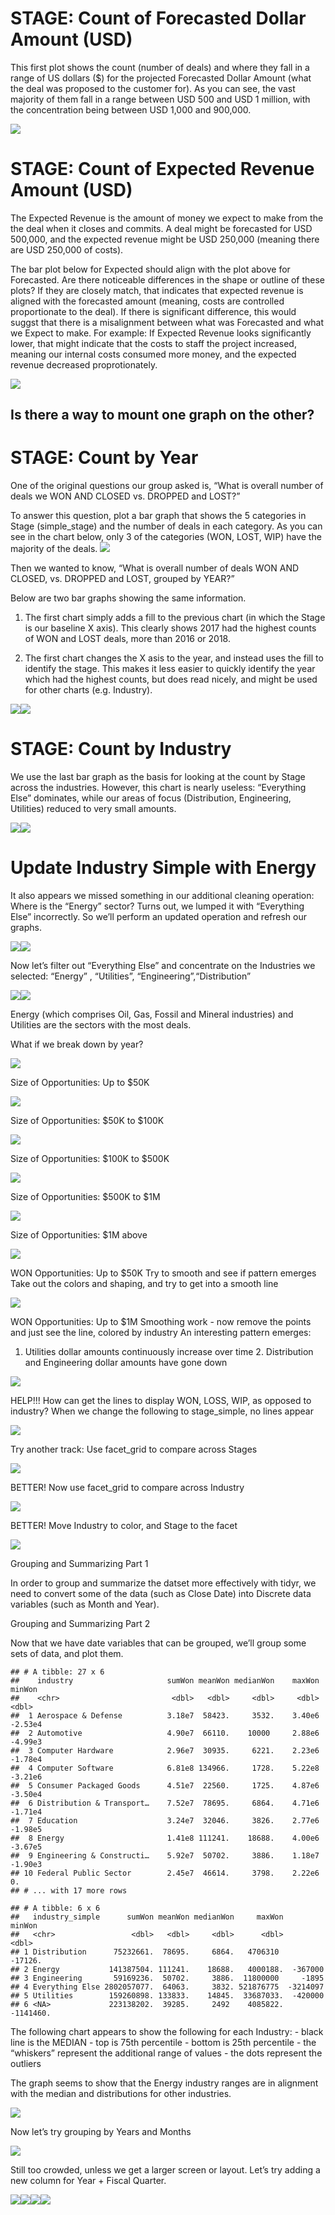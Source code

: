 STAGE: Count of Forecasted Dollar Amount (USD)
==============================================

This first plot shows the count (number of deals) and where they fall in
a range of US dollars ($) for the projected Forecasted Dollar Amount
(what the deal was proposed to the customer for). As you can see, the
vast majority of them fall in a range between USD 500 and USD 1 million,
with the concentration being between USD 1,000 and 900,000.

![](OppAnalysis_DataStory_files/figure-markdown_strict/unnamed-chunk-2-1.png)

STAGE: Count of Expected Revenue Amount (USD)
=============================================

The Expected Revenue is the amount of money we expect to make from the
the deal when it closes and commits. A deal might be forecasted for USD
500,000, and the expected revenue might be USD 250,000 (meaning there
are USD 250,000 of costs).

The bar plot below for Expected should align with the plot above for
Forecasted. Are there noticeable differences in the shape or outline of
these plots? If they are closely match, that indicates that expected
revenue is aligned with the forecasted amount (meaning, costs are
controlled proportionate to the deal). If there is significant
difference, this would suggst that there is a misalignment between what
was Forecasted and what we Expect to make. For example: If Expected
Revenue looks significantly lower, that might indicate that the costs to
staff the project increased, meaning our internal costs consumed more
money, and the expected revenue decreased proprotionately.

![](OppAnalysis_DataStory_files/figure-markdown_strict/unnamed-chunk-3-1.png)

Is there a way to mount one graph on the other?
-----------------------------------------------

STAGE: Count by Year
====================

One of the original questions our group asked is, “What is overall
number of deals we WON AND CLOSED vs. DROPPED and LOST?”

To answer this question, plot a bar graph that shows the 5 categories in
Stage (simple\_stage) and the number of deals in each category. As you
can see in the chart below, only 3 of the categories (WON, LOST, WIP)
have the majority of the deals.
![](OppAnalysis_DataStory_files/figure-markdown_strict/unnamed-chunk-4-1.png)

Then we wanted to know, “What is overall number of deals WON AND CLOSED,
vs. DROPPED and LOST, grouped by YEAR?”

Below are two bar graphs showing the same information.

1.  The first chart simply adds a fill to the previous chart (in which
    the Stage is our baseline X axis). This clearly shows 2017 had the
    highest counts of WON and LOST deals, more than 2016 or 2018.

2.  The first chart changes the X asis to the year, and instead uses the
    fill to identify the stage. This makes it less easier to quickly
    identify the year which had the highest counts, but does read
    nicely, and might be used for other charts (e.g. Industry).

![](OppAnalysis_DataStory_files/figure-markdown_strict/unnamed-chunk-5-1.png)![](OppAnalysis_DataStory_files/figure-markdown_strict/unnamed-chunk-5-2.png)

STAGE: Count by Industry
========================

We use the last bar graph as the basis for looking at the count by Stage
across the industries. However, this chart is nearly useless:
“Everything Else” dominates, while our areas of focus (Distribution,
Engineering, Utilities) reduced to very small amounts.

![](OppAnalysis_DataStory_files/figure-markdown_strict/unnamed-chunk-6-1.png)![](OppAnalysis_DataStory_files/figure-markdown_strict/unnamed-chunk-6-2.png)

Update Industry Simple with Energy
==================================

It also appears we missed something in our additional cleaning
operation: Where is the “Energy” sector? Turns out, we lumped it with
“Everything Else” incorrectly. So we’ll perform an updated operation and
refresh our graphs.

![](OppAnalysis_DataStory_files/figure-markdown_strict/unnamed-chunk-7-1.png)![](OppAnalysis_DataStory_files/figure-markdown_strict/unnamed-chunk-7-2.png)

Now let’s filter out “Everything Else” and concentrate on the Industries
we selected: “Energy” , “Utilities”, “Engineering”,“Distribution”

![](OppAnalysis_DataStory_files/figure-markdown_strict/unnamed-chunk-8-1.png)![](OppAnalysis_DataStory_files/figure-markdown_strict/unnamed-chunk-8-2.png)

Energy (which comprises Oil, Gas, Fossil and Mineral industries) and
Utilities are the sectors with the most deals.

What if we break down by year?

![](OppAnalysis_DataStory_files/figure-markdown_strict/unnamed-chunk-9-1.png)

Size of Opportunities: Up to $50K

![](OppAnalysis_DataStory_files/figure-markdown_strict/OPRHAD-1.png)

Size of Opportunities: $50K to $100K

![](OppAnalysis_DataStory_files/figure-markdown_strict/MALACHY-1.png)

Size of Opportunities: $100K to $500K

![](OppAnalysis_DataStory_files/figure-markdown_strict/KENDRA-1.png)

Size of Opportunities: $500K to $1M

![](OppAnalysis_DataStory_files/figure-markdown_strict/JENNIFER-1.png)

Size of Opportunities: $1M above

![](OppAnalysis_DataStory_files/figure-markdown_strict/HAROLD-1.png)

WON Opportunities: Up to $50K Try to smooth and see if pattern emerges
Take out the colors and shaping, and try to get into a smooth line

![](OppAnalysis_DataStory_files/figure-markdown_strict/GEORGE-1.png)

WON Opportunities: Up to $1M Smoothing work - now remove the points and
just see the line, colored by industry An interesting pattern emerges:
1. Utilities dollar amounts continuously increase over time 2.
Distribution and Engineering dollar amounts have gone down

![](OppAnalysis_DataStory_files/figure-markdown_strict/ERNIE-1.png)

HELP!!! How can get the lines to display WON, LOSS, WIP, as opposed to
industry? When we change the following to stage\_simple, no lines appear

![](OppAnalysis_DataStory_files/figure-markdown_strict/DEAN-1.png)

Try another track: Use facet\_grid to compare across Stages

![](OppAnalysis_DataStory_files/figure-markdown_strict/CHRIS-1.png)

BETTER! Now use facet\_grid to compare across Industry

![](OppAnalysis_DataStory_files/figure-markdown_strict/BOB-1.png)

BETTER! Move Industry to color, and Stage to the facet

![](OppAnalysis_DataStory_files/figure-markdown_strict/FRANK-1.png)

Grouping and Summarizing Part 1

In order to group and summarize the datset more effectively with tidyr,
we need to convert some of the data (such as Close Date) into Discrete
data variables (such as Month and Year).

Grouping and Summarizing Part 2

Now that we have date variables that can be grouped, we’ll group some
sets of data, and plot them.

    ## # A tibble: 27 x 6
    ##    industry                     sumWon meanWon medianWon    maxWon   minWon
    ##    <chr>                         <dbl>   <dbl>     <dbl>     <dbl>    <dbl>
    ##  1 Aerospace & Defense          3.18e7  58423.     3532.    3.40e6  -2.53e4
    ##  2 Automotive                   4.90e7  66110.    10000     2.88e6  -4.99e3
    ##  3 Computer Hardware            2.96e7  30935.     6221.    2.23e6  -1.78e4
    ##  4 Computer Software            6.81e8 134966.     1728.    5.22e8  -3.21e6
    ##  5 Consumer Packaged Goods      4.51e7  22560.     1725.    4.87e6  -3.50e4
    ##  6 Distribution & Transport…    7.52e7  78695.     6864.    4.71e6  -1.71e4
    ##  7 Education                    3.24e7  32046.     3826.    2.77e6  -1.98e5
    ##  8 Energy                       1.41e8 111241.    18688.    4.00e6  -3.67e5
    ##  9 Engineering & Constructi…    5.92e7  50702.     3886.    1.18e7  -1.90e3
    ## 10 Federal Public Sector        2.45e7  46614.     3798.    2.22e6   0.    
    ## # ... with 17 more rows

    ## # A tibble: 6 x 6
    ##   industry_simple      sumWon meanWon medianWon     maxWon    minWon
    ##   <chr>                 <dbl>   <dbl>     <dbl>      <dbl>     <dbl>
    ## 1 Distribution      75232661.  78695.     6864.   4706310    -17126.
    ## 2 Energy           141387504. 111241.    18688.   4000188.  -367000 
    ## 3 Engineering       59169236.  50702.     3886.  11800000     -1895 
    ## 4 Everything Else 2802057077.  64063.     3832. 521876775  -3214097 
    ## 5 Utilities        159260898. 133833.    14845.  33687033.  -420000 
    ## 6 <NA>             223138202.  39285.     2492    4085822. -1141460.

The following chart appears to show the following for each Industry: -
black line is the MEDIAN - top is 75th percentile - bottom is 25th
percentile - the “whiskers” represent the additional range of values -
the dots represent the outliers

The graph seems to show that the Energy industry ranges are in alignment
with the median and distributions for other industries.

![](OppAnalysis_DataStory_files/figure-markdown_strict/BOXPLOT-1.png)

Now let’s try grouping by Years and Months

![](OppAnalysis_DataStory_files/figure-markdown_strict/GROUPYEARMONTH-1.png)

Still too crowded, unless we get a larger screen or layout. Let’s try
adding a new column for Year + Fiscal Quarter.

![](OppAnalysis_DataStory_files/figure-markdown_strict/GROUPQUARTER-1.png)![](OppAnalysis_DataStory_files/figure-markdown_strict/GROUPQUARTER-2.png)![](OppAnalysis_DataStory_files/figure-markdown_strict/GROUPQUARTER-3.png)![](OppAnalysis_DataStory_files/figure-markdown_strict/GROUPQUARTER-4.png)
